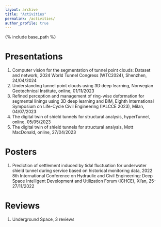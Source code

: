 ```yaml
---
layout: archive
title: "Activities"
permalink: /activities/
author_profile: true
---
```


{% include base_path %}

Presentations
======
1.	Computer vision for the segmentation of tunnel point clouds: Dataset and network, 2024 World Tunnel Congress (WTC2024), Shenzhen, 24/04/2024
2.	Understanding tunnel point clouds using 3D deep learning, Norwegian Geotechnical Institute, online, 01/11/2023
3.	Refined perception and management of ring-wise deformation for segmental linings using 3D deep learning and BIM, Eighth International Symposium on Life-Cycle Civil Engineering (IALCCE 2023), Milan, 04/07/2023
4.	The digital twin of shield tunnels for structural analysis, hyperTunnel, online, 05/05/2023
5.	The digital twin of shield tunnels for structural analysis, Mott MacDonald, online, 27/04/2023

Posters
======
1.	Prediction of settlement induced by tidal fluctuation for underwater shield tunnel during service based on historical monitoring data, 2022 8th International Conference on Hydraulic and Civil Engineering: Deep Space Intelligent Development and Utilization Forum (ICHCE), Xi’an, 25–27/11/2022

Reviews
======
1.	Underground Space, 3 reviews



